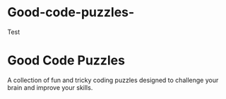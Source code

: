 # Good-code-puzzles-
Test 
# Good Code Puzzles

A collection of fun and tricky coding puzzles designed to challenge your brain and improve your skills.

